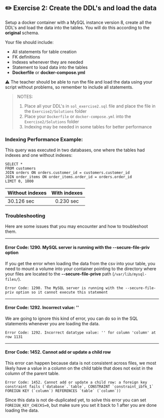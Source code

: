 ## ✏️ Exercise 2: Create the DDL's and load the data
Setup a docker container with a MySQL instance version 8, create all the DDL's and load the data into the tables. 
You will do this according to the **original** schema.

Your file should include: 
* All statements for table creation
* FK definitions
* Indexes whenever they are needed
* Statement to load data into the tables
* **Dockerfile** or **docker-compose.yml** 

⚠️ The teacher should be able to run the file and load the data using your script without problems, so 
remember to include all statements. 


> NOTES: 
> 1. Place all your DDL's in `sol_exercise2.sql` file and place the file in the `Exercise2/Solutions` folder
> 2. Place your `Dockerfile` or `docker-compose.yml` into the `Exercise2/Solutions` folder
> 3. Indexing may be needed in some tables for better performance


### Indexing Performance Example:
This query was executed in two databases, one where the tables had indexes and one without indexes: 
```shell script
SELECT * 
FROM customers 
JOIN orders ON orders.customer_id = customers.customer_id  
JOIN order_items ON order_items.order_id = orders.order_id 
LIMIT 0, 1000
```

| Without indexes | With indexes |
| :---            |    :----:    | 
| 30.126 sec      | 0.230 sec    | 


### Troubleshooting
Here are some issues that you may encounter and how to troubleshoot them. 

---

#### Error Code: 1290. MySQL server is running with the --secure-file-priv option
If you get the error when loading the data from the csv into your table, you need to mount a volume into your container 
pointing to the directory where your files are located to the **--secure-file-prive** path (`/var/lib/mysql-files/`).
```
Error Code: 1290. The MySQL server is running with the --secure-file-priv option so it cannot execute this statement
```

---

#### Error Code: 1292. Incorrect value: '' 
We are going to ignore this kind of error, you can do so in the SQL statements whenever you are loading the data. 

```
Error Code: 1292. Incorrect datatype value: '' for column 'column' at row 1131
```

---

#### Error Code: 1452. Cannot add or update a child row
This error can happen because data is not consistent across files, we most likely have a value in a column on the child table
that does not exist in the column of the parent table. 
```
Error Code: 1452. Cannot add or update a child row: a foreign key constraint fails (`database`.`table`, CONSTRAINT `constraint_ibfk_1` FOREIGN KEY (`column`) REFERENCES `table` (`column`))
```

Since this data is not de-duplicated yet, to solve this error you can set `FOREIGN_KEY_CHECKS=0`, but make sure you set it back 
to 1 after you are done loading the data. 
